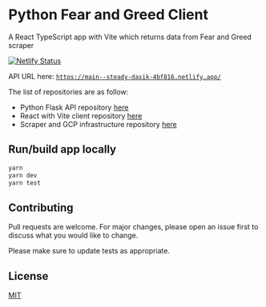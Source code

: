 # Python Fear and Greed Client

A React TypeScript app with Vite which returns data from Fear and Greed scraper

[![Netlify Status](https://api.netlify.com/api/v1/badges/8919e806-1f5a-4463-9685-6f5ca2fbc87f/deploy-status)](https://app.netlify.com/sites/steady-dasik-4bf816/deploys)

API URL here: [`https://main--steady-dasik-4bf816.netlify.app/`](https://main--steady-dasik-4bf816.netlify.app/)

The list of repositories are as follow:

- Python Flask API repository [here](https://github.com/MatthewCYLau/python-fear-greed-api)
- React with Vite client repository [here](https://github.com/MatthewCYLau/python-fear-greed-client)
- Scraper and GCP infrastructure repository [here](https://github.com/MatthewCYLau/python-fear-greed-scraper)

## Run/build app locally

```bash
yarn
yarn dev
yarn test
```

## Contributing

Pull requests are welcome. For major changes, please open an issue first to discuss what you would like to change.

Please make sure to update tests as appropriate.

## License

[MIT](https://choosealicense.com/licenses/mit/)
